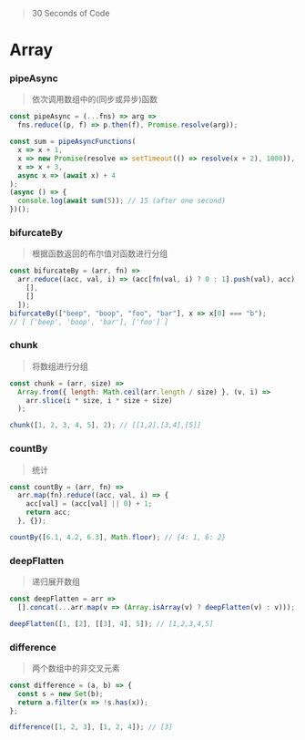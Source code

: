 > 30 Seconds of Code

# Array

### pipeAsync

> 依次调用数组中的(同步或异步)函数

```js
const pipeAsync = (...fns) => arg =>
  fns.reduce((p, f) => p.then(f), Promise.resolve(arg));

const sum = pipeAsyncFunctions(
  x => x + 1,
  x => new Promise(resolve => setTimeout(() => resolve(x + 2), 1000)),
  x => x + 3,
  async x => (await x) + 4
);
(async () => {
  console.log(await sum(5)); // 15 (after one second)
})();
```

### bifurcateBy

> 根据函数返回的布尔值对函数进行分组

```js
const bifurcateBy = (arr, fn) =>
  arr.reduce((acc, val, i) => (acc[fn(val, i) ? 0 : 1].push(val), acc), [
    [],
    []
  ]);
bifurcateBy(["beep", "boop", "foo", "bar"], x => x[0] === "b");
// [ ['beep', 'boop', 'bar'], ['foo'] ]
```

### chunk

> 将数组进行分组

```js
const chunk = (arr, size) =>
  Array.from({ length: Math.ceil(arr.length / size) }, (v, i) =>
    arr.slice(i * size, i * size + size)
  );

chunk([1, 2, 3, 4, 5], 2); // [[1,2],[3,4],[5]]
```

### countBy

> 统计

```js
const countBy = (arr, fn) =>
  arr.map(fn).reduce((acc, val, i) => {
    acc[val] = (acc[val] || 0) + 1;
    return acc;
  }, {});

countBy([6.1, 4.2, 6.3], Math.floor); // {4: 1, 6: 2}
```

### deepFlatten

> 递归展开数组

```js
const deepFlatten = arr =>
  [].concat(...arr.map(v => (Array.isArray(v) ? deepFlatten(v) : v)));

deepFlatten([1, [2], [[3], 4], 5]); // [1,2,3,4,5]
```

### difference

> 两个数组中的非交叉元素

```js
const difference = (a, b) => {
  const s = new Set(b);
  return a.filter(x => !s.has(x));
};

difference([1, 2, 3], [1, 2, 4]); // [3]
```
